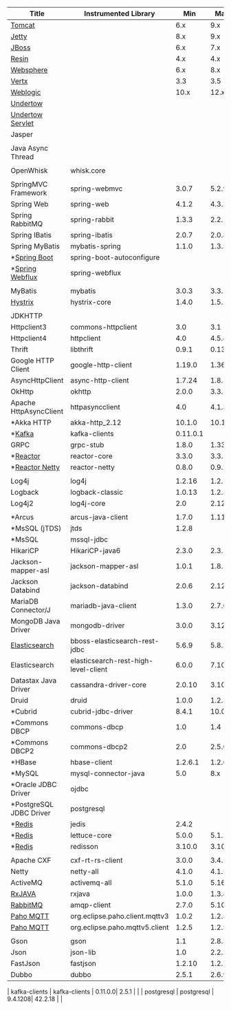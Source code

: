 <!-- DO NOT add/remove column. `Min/Max version` columns will be automatically updated for the rows marked with `<AG>` at the end, via Integration test from 'agent-it' -->
<!-- Contents can be modified at will, key value for the update is column 'Instrumented Library' -->

| Title                                                                                      | Instrumented Library       | Min     | Max     | Comment                |  
|--------------------------------------------------------------------------------------------|----------------------------|---------|---------|------------------------|  
| [Tomcat](https://github.com/pinpoint-apm/pinpoint/tree/master/plugins/tomcat)                     |                            | 6.x     | 9.x     |                        | 
| [Jetty](https://github.com/pinpoint-apm/pinpoint/tree/master/plugins/jetty)                       |                            | 8.x     | 9.x     |                        | 
| [JBoss](https://github.com/pinpoint-apm/pinpoint/tree/master/plugins/jboss)                       |                            | 6.x     | 7.x     |                        | 
| [Resin](https://github.com/pinpoint-apm/pinpoint/tree/master/plugins/resin)                       |                            | 4.x     | 4.x     |                        | 
| [Websphere](https://github.com/pinpoint-apm/pinpoint/tree/master/plugins/websphere)               |                            | 6.x     | 8.x     |                        | 
| [Vertx](https://github.com/pinpoint-apm/pinpoint/tree/master/plugins/vertx)                       |                            | 3.3     | 3.5     |                        | 
| [Weblogic](https://github.com/pinpoint-apm/pinpoint/tree/master/plugins/weblogic)                 |                            | 10.x    | 12.x    |                        | 
| [Undertow](https://github.com/pinpoint-apm/pinpoint/tree/master/plugins/undertow)                 |                            |         |         |                        |
| [Undertow Servlet](https://github.com/pinpoint-apm/pinpoint/tree/master/plugins/undertow-servlet) |                            |         |         |                        |
| Jasper                                                                                     |                            |         |         |                        | 
|                                                                                            |                            |         |         |                        |
| Java Async Thread                                                                          |                            |         |         |                        |
|                                                                                            |                            |         |         |                        |
| OpenWhisk                                                                                  | whisk.core                 |         |         |                        | 
|                                                                                            |                            |         |         |                        |
| SpringMVC Framework                                                                        | spring-webmvc              | 3.0.7   | 5.2.9   |                        | <AG>
| Spring Web                                                                                 | spring-web                 | 4.1.2   | 4.3.28  |                        | <AG>
| Spring RabbitMQ                                                                            | spring-rabbit              | 1.3.3   | 2.2.12  |                        | <AG>
| Spring IBatis                                                                              | spring-ibatis              | 2.0.7   | 2.0.8   |                        | <AG>
| Spring MyBatis                                                                             | mybatis-spring             | 1.1.0   | 1.3.3   |                        | <AG>
| \*[Spring Boot](https://github.com/pinpoint-apm/pinpoint/tree/master/plugins/spring-boot)  | spring-boot-autoconfigure  |         |         |                        |
| \*[Spring Webflux](https://github.com/pinpoint-apm/pinpoint/tree/master/plugins/spring-webflux)   | spring-webflux             |         |         |                        |    
|                                                                                            |                            |         |         |                        | 
| MyBatis                                                                                    | mybatis                    | 3.0.3   | 3.3.1   |                        | <AG>
| [Hystrix](https://github.com/pinpoint-apm/pinpoint/tree/master/plugins/hystrix)                   | hystrix-core               | 1.4.0   | 1.5.18  |                        | <AG>
|                                                                                            |                            |         |         |                        |
| JDKHTTP                                                                                    |                            |         |         |                        |
| Httpclient3                                                                                | commons-httpclient         | 3.0     | 3.1     |                        | <AG>
| Httpclient4                                                                                | httpclient                 | 4.0     | 4.5.4   |                        | <AG>  
| Thrift                                                                                     | libthrift                  | 0.9.1   | 0.13.0  |                        | <AG> 
| Google HTTP Client                                                                         | google-http-client         | 1.19.0  | 1.36.0  |                        | <AG> 
| AsyncHttpClient                                                                            | async-http-client          | 1.7.24  | 1.8.17  |                        | <AG> 
| OkHttp                                                                                     | okhttp                     | 2.0.0   | 3.3.1   |                        | <AG> 
| Apache HttpAsyncClient                                                                     | httpasyncclient            | 4.0     | 4.1.3   |                        | <AG>
| \*Akka HTTP                                                                                | akka-http_2.12             | 10.1.0  | 10.1.x  |                        | 
| \*[Kafka](https://github.com/pinpoint-apm/pinpoint/tree/master/plugins/kafka)                     | kafka-clients              | 0.11.0.1|         |                        |
| GRPC                                                                                       | grpc-stub                  | 1.8.0   | 1.33.1  |                        | <AG>
| \*[Reactor](https://github.com/pinpoint-apm/pinpoint/tree/master/plugins/reactor)                 | reactor-core               | 3.3.0   | 3.3.1   |                        |
| \*[Reactor Netty](https://github.com/pinpoint-apm/pinpoint/tree/master/plugins/reactor-netty)     | reactor-netty              | 0.8.0   | 0.9.2   |                        | 
|                                                                                            |                            |         |         |                        | 
| Log4j                                                                                      | log4j                      | 1.2.16  | 1.2.17  |                        | <AG> 
| Logback                                                                                    | logback-classic            | 1.0.13  | 1.2.3   |                        | <AG> 
| Log4j2                                                                                     | log4j-core                 | 2.0     | 2.12.1  |                        | <AG>
|                                                                                            |                            |         |         |                        |
| \*Arcus                                                                                    | arcus-java-client          | 1.7.0   | 1.11.4  |                        | 
| \*MsSQL (jTDS)                                                                             | jtds                       | 1.2.8   |         |                        |
| \*MsSQL                                                                                    | mssql-jdbc                 |         |         |                        | 
| HikariCP                                                                                   | HikariCP-java6             | 2.3.0   | 2.3.13  |                        | <AG>
| Jackson-mapper-asl                                                                         | jackson-mapper-asl         | 1.0.1   | 1.8.11  |                        | <AG>
| Jackson Databind                                                                           | jackson-databind           | 2.0.6   | 2.12.0  |                        | <AG>
| MariaDB Connector/J                                                                        | mariadb-java-client        | 1.3.0   | 2.7.0   |                        | <AG>
| MongoDB Java Driver                                                                        | mongodb-driver             | 3.0.0   | 3.12.7  |                        | <AG>
| [Elasticsearch](https://github.com/pinpoint-apm/pinpoint/tree/master/plugins/elasticsearch-bboss) | bboss-elasticsearch-rest-jdbc | 5.6.9   | 5.8.2   |                     | <AG>
| Elasticsearch                                                                              | elasticsearch-rest-high-level-client | 6.0.0   | 7.10.0  |              | <AG>
| Datastax Java Driver                                                                       | cassandra-driver-core      | 2.0.10  | 3.10.2  |                        | <AG>
| Druid                                                                                      | druid                      | 1.0.0   | 1.2.3   |                        | <AG>
| \*Cubrid                                                                                   | cubrid-jdbc-driver         | 8.4.1   | 10.0.0  |                        | 
| \*Commons DBCP                                                                             | commons-dbcp               | 1.0     | 1.4     |                        | 
| \*Commons DBCP2                                                                            | commons-dbcp2              | 2.0     | 2.5.0   |                        | 
| \*HBase                                                                                    | hbase-client               | 1.2.6.1 | 1.2.6.1 |                        |
| \*MySQL                                                                                    | mysql-connector-java       | 5.0     | 8.x     |                        |
| \*Oracle JDBC Driver                                                                       | ojdbc                      |         |         |                        |
| \*PostgreSQL JDBC Driver                                                                   | postgresql                 |         |         |                        |
| \*[Redis](https://github.com/pinpoint-apm/pinpoint/tree/master/plugins/redis)                     | jedis                      | 2.4.2   |         |                        |
| \*[Redis](https://github.com/pinpoint-apm/pinpoint/tree/master/plugins/redis-lettuce)             | lettuce-core               | 5.0.0   | 5.1.2   |                        |
| \*[Redis](https://github.com/pinpoint-apm/pinpoint/tree/master/plugins/redis-redisson)            | redisson                   | 3.10.0  | 3.10.4  |                        |
|                                                                                            |                            |         |         |                        |
| Apache CXF                                                                                 | cxf-rt-rs-client           | 3.0.0   | 3.4.1   |                        | <AG> 
| Netty                                                                                      | netty-all                  | 4.1.0   | 4.1.51  |                        | <AG> 
| ActiveMQ                                                                                   | activemq-all               | 5.1.0   | 5.16.0  |                        | <AG> 
| [RxJAVA](https://github.com/pinpoint-apm/pinpoint/tree/master/plugins/rxjava)                     | rxjava                     | 1.0.0   | 1.3.8   |                        | <AG> 
| [RabbitMQ](https://github.com/pinpoint-apm/pinpoint/tree/master/plugins/rabbitmq)                 | amqp-client                | 2.7.0   | 5.10.0  |                        | <AG> 
| [Paho MQTT](https://github.com/pinpoint-apm/pinpoint/tree/master/plugins/paho-mqtt)               | org.eclipse.paho.client.mqttv3 | 1.0.2   | 1.2.5   |                        | <AG>
| [Paho MQTT](https://github.com/pinpoint-apm/pinpoint/tree/master/plugins/paho-mqtt)               | org.eclipse.paho.mqttv5.client | 1.2.5   | 1.2.5   |                        | <AG>
|                                                                                            |                            |         |         |                        |
| Gson                                                                                       | gson                       | 1.1     | 2.8.3   |                        | <AG>
| Json                                                                                       | json-lib                   | 1.0     | 2.2.2   |                        | <AG>
| FastJson                                                                                   | fastjson                   | 1.2.10  | 1.2.74  |                        | <AG>
| Dubbo                                                                                      | dubbo                      | 2.5.1   | 2.6.9   |                        | <AG> 
 
| kafka-clients                                                                     | kafka-clients              | 0.11.0.0| 2.5.1   |                        | <AG> 
| postgresql                                                                        | postgresql                 | 9.4.1208| 42.2.18 |                        | <AG> 
